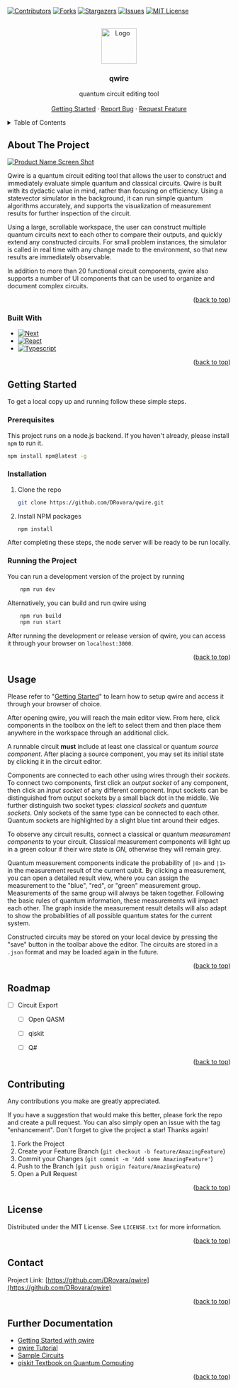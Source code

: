 <!-- Improved compatibility of back to top link: See: https://github.com/othneildrew/Best-README-Template/pull/73 -->
<a name="readme-top"></a>
<!--
*** Thanks for checking out the Best-README-Template. If you have a suggestion
*** that would make this better, please fork the repo and create a pull request
*** or simply open an issue with the tag "enhancement".
*** Don't forget to give the project a star!
*** Thanks again! Now go create something AMAZING! :D
-->



<!-- PROJECT SHIELDS -->
<!--
*** I'm using markdown "reference style" links for readability.
*** Reference links are enclosed in brackets [ ] instead of parentheses ( ).
*** See the bottom of this document for the declaration of the reference variables
*** for contributors-url, forks-url, etc. This is an optional, concise syntax you may use.
*** https://www.markdownguide.org/basic-syntax/#reference-style-links
-->
[![Contributors][contributors-shield]][contributors-url]
[![Forks][forks-shield]][forks-url]
[![Stargazers][stars-shield]][stars-url]
[![Issues][issues-shield]][issues-url]
[![MIT License][license-shield]][license-url]



<!-- PROJECT LOGO -->
<br />
<div align="center">
  <a href="https://github.com/DRovara/qwire">
    <img src="images/logo.png" alt="Logo" width="80" height="80">
  </a>

<h3 align="center">qwire</h3>

  <p align="center">
    quantum circuit editing tool
    <br />
    <br />
    <a href="https://github.com/DRovara/qwire">Getting Started</a>
    ·
    <a href="https://github.com/DRovara/qwire/issues">Report Bug</a>
    ·
    <a href="https://github.com/DRovara/qwire/issues">Request Feature</a>
  </p>
</div>



<!-- TABLE OF CONTENTS -->
<details>
  <summary>Table of Contents</summary>
  <ol>
    <li>
      <a href="#about-the-project">About The Project</a>
      <ul>
        <li><a href="#built-with">Built With</a></li>
      </ul>
    </li>
    <li>
      <a href="#getting-started">Getting Started</a>
      <ul>
        <li><a href="#prerequisites">Prerequisites</a></li>
        <li><a href="#installation">Installation</a></li>
      </ul>
    </li>
    <li><a href="#usage">Usage</a></li>
    <li><a href="#roadmap">Roadmap</a></li>
    <li><a href="#contributing">Contributing</a></li>
    <li><a href="#license">License</a></li>
    <li><a href="#contact">Contact</a></li>
    <li><a href="#acknowledgments">Acknowledgments</a></li>
  </ol>
</details>



<!-- ABOUT THE PROJECT -->
## About The Project

[![Product Name Screen Shot][product-screenshot]](https://example.com)

Qwire is a quantum circuit editing tool that allows the user to construct and immediately evaluate simple quantum and classical circuits.
Qwire is built with its dydactic value in mind, rather than focusing on efficiency. Using a statevector simulator in the background, it can run simple quantum algorithms accurately, and supports the visualization of measurement results for further inspection of the circuit.

Using a large, scrollable workspace, the user can construct multiple quantum circuits next to each other to compare their outputs, and quickly extend any constructed circuits. For small problem instances, the simulator is called in real time with any change made to the environment, so that new results are immediately observable.

In addition to more than 20 functional circuit components, qwire also supports a number of UI components that can be used to organize and document complex circuits.

<p align="right">(<a href="#readme-top">back to top</a>)</p>



### Built With

* [![Next][Next.js]][Next-url]
* [![React][React.js]][React-url]
* [![Typescript][typescriptlang.com]][Typescript-url]

<p align="right">(<a href="#readme-top">back to top</a>)</p>



<!-- GETTING STARTED -->
## Getting Started
<a name="getting-started"></a>
To get a local copy up and running follow these simple steps.

### Prerequisites

This project runs on a node.js backend. If you haven't already, please install `npm` to run it.
  ```sh
  npm install npm@latest -g
  ```

### Installation

1. Clone the repo
   ```sh
   git clone https://github.com/DRovara/qwire.git
   ```
2. Install NPM packages
   ```sh
   npm install
   ```

After completing these steps, the node server will be ready to be run locally.

### Running the Project

You can run a development version of the project by running
```sh
    npm run dev
```

Alternatively, you can build and run qwire using
```sh
    npm run build
    npm run start
```

After running the development or release version of qwire, you can access it through your browser on `localhost:3000`.

<p align="right">(<a href="#readme-top">back to top</a>)</p>



<!-- USAGE EXAMPLES -->
## Usage

Please refer to "<a href="#getting-started">Getting Started</a>" to learn how to setup qwire and access it through your browser of choice.

After opening qwire, you will reach the main editor view. From here, click components in the toolbox on the left to select them and then place them anywhere in the workspace through an additional click. 

A runnable circuit **must** include at least one classical or quantum *source component*. After placing a source component, you may set its initial state by clicking it in the circuit editor.

Components are connected to each other using wires through their _sockets_. To connect two components, first click an _output socket_ of any component, then click an _input socket_ of any different component. Input sockets can be distinguished from output sockets by a small black dot in the middle. We further distinguish two socket types: _classical sockets_ and _quantum sockets_. Only sockets of the same type can be connected to each other. Quantum sockets are highlighted by a slight blue tint around their edges.

To observe any circuit results, connect a classical or quantum _measurement components_ to your circuit. Classical measurement components will light up in a green colour if their wire state is _ON_, otherwise they will remain grey.

Quantum measurement components indicate the probability of `|0>` and `|1>` in the measurement result of the current qubit. By clicking a measurement, you can open a detailed result view, where you can assign the measurement to the "blue", "red", or "green" measurement group. Measurements of the same group will always be taken together. Following the basic rules of quantum information, these measurements will impact each other. The graph inside the measurement result details will also adapt to show the probabilities of all possible quantum states for the current system. 

Constructed circuits may be stored on your local device by pressing the "save" button in the toolbar above the editor. The circuits are stored in a `.json` format and may be loaded again in the future. 

<p align="right">(<a href="#readme-top">back to top</a>)</p>



<!-- ROADMAP -->
## Roadmap

- [ ] Circuit Export
    - [ ] Open QASM
    - [ ] qiskit
    - [ ] Q#


<p align="right">(<a href="#readme-top">back to top</a>)</p>



<!-- CONTRIBUTING -->
## Contributing

Any contributions you make are greatly appreciated.

If you have a suggestion that would make this better, please fork the repo and create a pull request. You can also simply open an issue with the tag "enhancement".
Don't forget to give the project a star! Thanks again!

1. Fork the Project
2. Create your Feature Branch (`git checkout -b feature/AmazingFeature`)
3. Commit your Changes (`git commit -m 'Add some AmazingFeature'`)
4. Push to the Branch (`git push origin feature/AmazingFeature`)
5. Open a Pull Request

<p align="right">(<a href="#readme-top">back to top</a>)</p>



<!-- LICENSE -->
## License

Distributed under the MIT License. See `LICENSE.txt` for more information.

<p align="right">(<a href="#readme-top">back to top</a>)</p>



<!-- CONTACT -->
## Contact

Project Link: [https://github.com/DRovara/qwire](https://github.com/DRovara/qwire)

<p align="right">(<a href="#readme-top">back to top</a>)</p>



<!-- Links -->
## Further Documentation

* [Getting Started with qwire](doc/getting-started/)
* [qwire Tutorial](doc/tutorial/)
* [Sample Circuits](doc/samples/)
* [qiskit Textbook on Quantum Computing](https://qiskit.org/textbook/preface.html)

<p align="right">(<a href="#readme-top">back to top</a>)</p>



<!-- MARKDOWN LINKS & IMAGES -->
<!-- https://www.markdownguide.org/basic-syntax/#reference-style-links -->
[contributors-shield]: https://img.shields.io/github/contributors/DRovara/qwire.svg?style=for-the-badge
[contributors-url]: https://github.com/DRovara/qwire/graphs/contributors
[forks-shield]: https://img.shields.io/github/forks/DRovara/qwire.svg?style=for-the-badge
[forks-url]: https://github.com/DRovara/qwire/network/members
[stars-shield]: https://img.shields.io/github/stars/DRovara/qwire.svg?style=for-the-badge
[stars-url]: https://github.com/DRovara/qwire/stargazers
[issues-shield]: https://img.shields.io/github/issues/DRovara/qwire.svg?style=for-the-badge
[issues-url]: https://github.com/DRovara/qwire/issues
[license-shield]: https://img.shields.io/github/license/DRovara/qwire.svg?style=for-the-badge
[license-url]: https://github.com/DRovara/qwire/blob/master/LICENSE.txt
[product-screenshot]: images/screenshot.png
[Next.js]: https://img.shields.io/badge/next.js-000000?style=for-the-badge&logo=nextdotjs&logoColor=white
[Next-url]: https://nextjs.org/
[typescriptlang.com]: https://img.shields.io/badge/TypeScript-000000?style=for-the-badge&logo=typescript&logoColor=blue
[Typescript-url]: https://www.typescriptlang.org/
[React.js]: https://img.shields.io/badge/React-20232A?style=for-the-badge&logo=react&logoColor=61DAFB
[React-url]: https://reactjs.org/
[Vue.js]: https://img.shields.io/badge/Vue.js-35495E?style=for-the-badge&logo=vuedotjs&logoColor=4FC08D
[Vue-url]: https://vuejs.org/
[Angular.io]: https://img.shields.io/badge/Angular-DD0031?style=for-the-badge&logo=angular&logoColor=white
[Angular-url]: https://angular.io/
[Svelte.dev]: https://img.shields.io/badge/Svelte-4A4A55?style=for-the-badge&logo=svelte&logoColor=FF3E00
[Svelte-url]: https://svelte.dev/
[Laravel.com]: https://img.shields.io/badge/Laravel-FF2D20?style=for-the-badge&logo=laravel&logoColor=white
[Laravel-url]: https://laravel.com
[Bootstrap.com]: https://img.shields.io/badge/Bootstrap-563D7C?style=for-the-badge&logo=bootstrap&logoColor=white
[Bootstrap-url]: https://getbootstrap.com
[JQuery.com]: https://img.shields.io/badge/jQuery-0769AD?style=for-the-badge&logo=jquery&logoColor=white
[JQuery-url]: https://jquery.com 